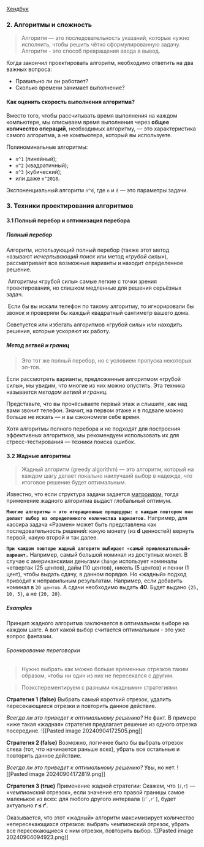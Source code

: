 [Хендбук](https://education.yandex.ru/handbook/algorithms/article/kak-ustroen-hendbuk-algorithms)

### 2. Алгоритмы и сложность
> Алгоритм — это последовательность указаний, которые нужно исполнить, чтобы решить чётко сформулированную задачу.
> Алгоритм - это способ превращения ввода в вывод.

Когда закончил проектировать алгоритм, необходимо ответить на два важных вопроса:
- Правильно ли он работает?
- Сколько времени занимает выполнение?

#### Как оценить скорость выполнения алгоритма?
Вместо того, чтобы рассчитывать время выполнения на каждом компьютере, мы описываем время выполнения через **общее количество операций**, необходимых алгоритму, — это характеристика самого алгоритма, а не компьютера, который вы используете.

Полиноминальные алгоритмы:
- `n^1` (линейный);
- `n^2` (квадратичный);
- `n^3` (кубический);
- или даже `n^2018`.

Экспоненциальный алгоритм  `n^d`, где `n` и `d` — это параметры задачи.

### 3. Техники проектирования алгоритмов
#### 3.1 Полный перебор и оптимизация перебора
##### Полный перебор
Алгоритм, использующий полный перебор (также этот метод называют _исчерпывающий поиск_ или метод _«грубой силы»_), рассматривает все возможные варианты и находит определенное решение.

 Алгоритмы «грубой силы» самые легкие с точки зрения проектирования, но слишком медленные для решения серьёзных задач.

 Если бы вы искали телефон по такому алгоритму, то игнорировали бы звонок и проверяли бы каждый квадратный сантиметр вашего дома.

Советуется или избегать алгоритмов «грубой силы» или находить решения, которые ускоряют их работу.

##### Метод ветвей и границ
> Это тот же полный перебор, но с условием пропуска некоторых эл-тов.

Если рассмотреть варианты, предложенные алгоритмом «грубой силы», мы увидим, что многие из них можно опустить. Эта техника называется _методом ветвей и границ_.

Представьте, что вы прочёсываете первый этаж и слышите, как над вами звонит телефон. Значит, на первом этаже и в подвале можно больше не искать — и вы сэкономили себе время.

Хотя алгоритмы полного перебора и не подходят для построения эффективных алгоритмов, мы рекомендуем использовать их для стресс-тестирования — техники поиска ошибок.

#### 3.2 Жадные алгоритмы
> Жадный алгоритм (greedy algorithm) — это алгоритм, который на каждом шагу делает локально наилучший выбор в надежде, что итоговое решение будет оптимальным.

Известно, что если структура задачи задается [матроидом](https://ru.wikipedia.org/wiki/%D0%9C%D0%B0%D1%82%D1%80%D0%BE%D0%B8%D0%B4 "Матроид"), тогда применение жадного алгоритма выдаст глобальный оптимум.

**`Многие алгоритмы — это итерационные процедуры: с каждым повтором они делают выбор из определенного количества вариантов.`**
Например, для кассира задача «Размен» может быть представлена как последовательность решений: какую монету (из **d** ценностей) вернуть первой, какую второй и так далее.

**`При каждом повторе жадный алгоритм выбирает «самый привлекательный» вариант.`** Например, самый большой номинал из доступных монет. В случае с американскими деньгами `Change` использует номиналы четвертак (25 центов), дайм (10 центов), никель (5 центов) и пенни (1 цент), чтобы выдать сдачу, в данном порядке. Но «жадный» подход приводит к неправильным результатам. Например, если добавить номинал в `20 центов`. А сдачи необходимо выдать **40**. Будет выдано `{25, 10, 5}`, а не `{20, 20}`.

##### Examples
Принцип жадного алгоритма заключается в оптимальном выборе на каждом шаге. А вот какой выбор считается оптимальным - это уже вопрос фантазии.

###### Бронирование переговорки
> Нужно выбрать как можно больше временных отрезков таким образом, чтобы ни один из них не пересекался с другим.

> Поэксперементируем с разными «жадными» стратегиями.

**Стратегия 1 (false)**
 Выбрать самый короткий отрезок, удалить пересекающиеся отрезки и повторить данное действие.
 
 _Всегда ли это приведет к оптимальному решению?_
Не факт. В примере ниже такая «жадная» стратегия предлагает решение из одного отрезка посередине.
 ![[Pasted image 20240904172505.png]]

**Стратегия 2 (false)**
Возможно, логичнее было бы выбрать отрезок слева (тот, что начинается раньше всех), убрать все остальные и повторить данное действие.

_Всегда ли это приведет к оптимальному решению?_
Увы, но нет.
![[Pasted image 20240904172819.png]]

**Стратегия 3 (true)**
Применение жадной стратегии:
Скажем, что `[𝑙,𝑟]` — «_чемпионский_ отрезок», если значение его правой границы самое маленькое из всех: для любого другого интервала `[𝑙′,𝑟′]`, будет актуально **𝑟 ≤ 𝑟′**.

Оказывается, что этот «жадный» алгоритм максимизирует количество непересекающихся отрезков: выбрать чемпионский отрезок, убрать все пересекающиеся с ним отрезки, повторить выбор.
![[Pasted image 20240904094923.png]]


###